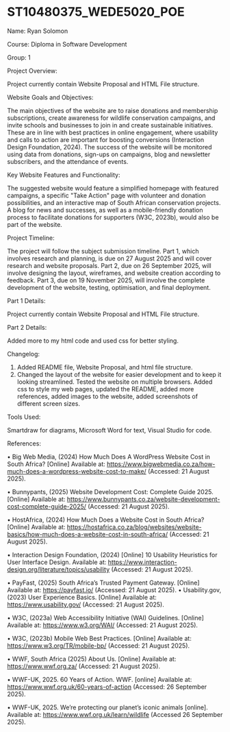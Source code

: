 # ST10480375_WEDE5020_POE
Name: Ryan Solomon

Course: Diploma in Software Development

Group: 1


Project Overview:

Project currently contain Website Proposal and HTML File structure.

Website Goals and Objectives:

The main objectives of the website are to raise donations and membership subscriptions, create awareness for wildlife conservation campaigns, and invite schools and businesses to join in and create sustainable initiatives. These are in line with best practices in online engagement, where usability and calls to action are important for boosting conversions (Interaction Design Foundation, 2024). The success of the website will be monitored using data from donations, sign-ups on campaigns, blog and newsletter subscribers, and the attendance of events.

Key Website Features and Functionality:

The suggested website would feature a simplified homepage with featured campaigns, a specific "Take Action" page with volunteer and donation possibilities, and an interactive map of South African conservation projects. A blog for news and successes, as well as a mobile-friendly donation process to facilitate donations for supporters (W3C, 2023b), would also be part of the website.

Project Timeline:

The project will follow the subject submission timeline. Part 1, which involves research and planning, is due on 27 August 2025 and will cover research and website proposals. Part 2, due on 26 September 2025, will involve designing the layout, wireframes, and website creation according to feedback. Part 3, due on 19 November 2025, will involve the complete development of the website, testing, optimisation, and final deployment.

Part 1 Details:

Project currently contain Website Proposal and HTML File structure.

Part 2 Details:

Added more to my html code and used css for better styling.

Changelog:

1) Added README file, Website Proposal, and html file structure.
2) Changed the layout of the website for easier development and to keep it looking streamlined. Tested the website on multiple browsers. Added css to style my web pages, updated the README, added more references, added images to the website, added screenshots of different screen sizes.

Tools Used:

Smartdraw for diagrams, Microsoft Word for text, Visual Studio for code.

References:

•	Big Web Media, (2024) How Much Does A WordPress Website Cost in South Africa? [Online] Available at: https://www.bigwebmedia.co.za/how-much-does-a-wordpress-website-cost-to-make/ 
(Accessed: 21 August 2025).

•	Bunnypants, (2025) Website Development Cost: Complete Guide 2025. [Online] Available at: https://www.bunnypants.co.za/website-development-cost-complete-guide-2025/ (Accessed: 21 August 2025).

•	HostAfrica, (2024) How Much Does a Website Cost in South Africa? [Online] Available at: https://hostafrica.co.za/blog/websites/website-basics/how-much-does-a-website-cost-in-south-africa/ 
(Accessed: 21 August 2025).

•	Interaction Design Foundation, (2024) [Online] 10 Usability Heuristics for User Interface Design. Available at: https://www.interaction-design.org/literature/topics/usability 
(Accessed: 21 August 2025).

•	PayFast, (2025) South Africa’s Trusted Payment Gateway. [Online] Available at: https://payfast.io/ (Accessed: 21 August 2025).
•	Usability.gov, (2023) User Experience Basics. [Online] Available at: https://www.usability.gov/ 
(Accessed: 21 August 2025).

•	W3C, (2023a) Web Accessibility Initiative (WAI) Guidelines. [Online] Available at: https://www.w3.org/WAI/
(Accessed: 21 August 2025).

•	W3C, (2023b) Mobile Web Best Practices. [Online] Available at: https://www.w3.org/TR/mobile-bp/ 
(Accessed: 21 August 2025).

•	WWF, South Africa (2025) About Us. [Online] Available at: https://www.wwf.org.za/ 
(Accessed: 21 August 2025).

• WWF-UK, 2025. 60 Years of Action. WWF. [online] Available at: https://www.wwf.org.uk/60-years-of-action
(Accessed: 26 September 2025).

• WWF-UK, 2025. We’re protecting our planet’s iconic animals [online]. Available at: https://www.wwf.org.uk/learn/wildlife
  (Accessed 26 September 2025).
